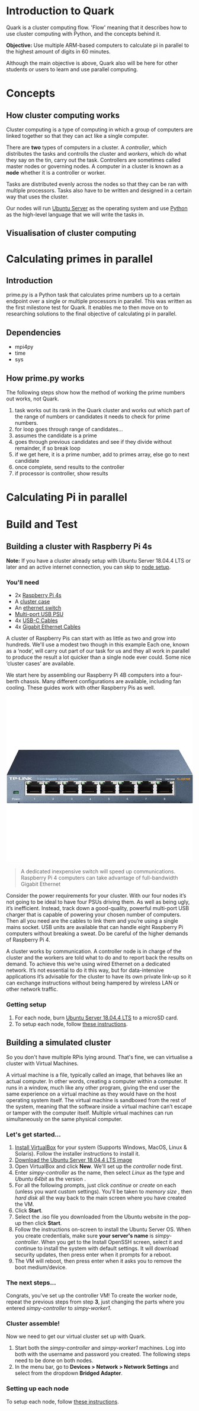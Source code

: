 # Introduction to Quark
Quark is a cluster computing flow. 'Flow' meaning that it describes how to use cluster computing with Python, and the concepts behind it.

**Objective:** Use multiple ARM-based computers to calculate pi in parallel to the highest amount of digits in 60 minutes.

Although the main objective is above, Quark also will be here for other students or users to learn and use parallel computing.

# Concepts

## How cluster computing works
Cluster computing is a type of computing in which a group of computers are linked together so that they can act like a single computer.

There are **two** types of computers in a cluster. A *controller*, which distributes the tasks and controlls the cluster and *workers*, which do what they say on the tin, carry out the task.
Controllers are sometimes called master nodes or governing nodes. 
A computer in a cluster is known as a **node** whether it is a controller or worker.

Tasks are distributed evenly across the nodes so that they can be ran with multiple processors. Tasks also have to be written and designed in a certain way that uses the cluster. 

Our nodes will run [Ubuntu Server](https://ubuntu.com/download/server) as the operating system and use [Python](https://www.python.org) as the high-level language that we will write the tasks in. 

## Visualisation of cluster computing

# Calculating primes in parallel

## Introduction 
prime.py is a Python task that calculates prime numbers up to a certain endpoint over a single or multiple processors in parallel. This was written as the first milestone test for Quark. It enables me to then move on to researching solutions to the final objective of calculating pi in parallel.

## Dependencies
- mpi4py
- time
- sys

## How prime.py works
The following steps show how the method of working the prime numbers out works, not Quark.  

1.	task works out its rank in the Quark cluster and works out which part of the range of numbers or candidates it needs to check for prime numbers.
2.	for loop goes through range of candidates...
3.	assumes the candidate is a prime
4.	goes through previous candidates and see if they divide without remainder, if so break loop
5.  if we get here, it is a prime number, add to primes array, else go to next candidate
6.	once complete, send results to the controller
7.	if processor is controller, show results

# Calculating Pi in parallel

# Build and Test

## Building a cluster with Raspberry Pi 4s

**Note:** If you have a cluster already setup with Ubuntu Server 18.04.4 LTS or later and an active internet connection, you can skip to [node setup](/docs/nodesetup.md).

### You'll need
- 2x [Raspberry Pi 4s](https://www.raspberrypi.org/products/raspberry-pi-4-model-b/)
- A [cluster case](https://www.amazon.co.uk/gp/product/B07TLSVTQP/)
- An [ethernet switch](https://www.amazon.co.uk/NETGEAR-Gigabit-Ethernet-Unmanaged-GS105UK/dp/B0000E5SEQ)
- [Multi-port USB PSU](https://www.anker.com/uk/products/variant/powerport-5/A2124211)
- 4x [USB-C Cables](https://www.amazon.co.uk/gp/product/B07PPM7HLR/)
- 4x [Gigabit Ethernet Cables](https://shop.pimoroni.com/products/cat5e-utp-ethernet-cable?variant=2664981953)

A cluster of Raspberry Pis can start with as little as two and grow into hundreds. We'll use a modest two though in this example Each one, known as a ‘node’, will carry out part of our task for us and they all work in parallel to produce the result a lot quicker than a single node ever could. Some nice ‘cluster cases’ are available. 

We start here by assembling our Raspberry Pi 4B computers into a four-berth chassis. Many different configurations are available, including fan cooling. These guides work with other Raspberry Pis as well.

![Image of Switch](docs/img/switch.jpg)
> A dedicated inexpensive switch will speed up communications. Raspberry Pi 4 computers can take advantage of full-bandwidth Gigabit Ethernet

Consider the power requirements for your cluster. With our four nodes it’s not going to be ideal to have four PSUs driving them. As well as being ugly, it’s inefficient. Instead, track down a good-quality, powerful multi-port USB charger that is capable of powering your chosen number of computers. Then all you need are the cables to link them and you’re using a single mains socket. USB units are available that can handle eight Raspberry Pi computers without breaking a sweat. Do be careful of the higher demands of Raspberry Pi 4. 

A cluster works by communication. A controller node is in charge of the cluster and the workers are told what to do and to report back the results on demand. To achieve this we’re using wired Ethernet on a dedicated network. It’s not essential to do it this way, but for data-intensive applications it’s advisable for the cluster to have its own private link-up so it can exchange instructions without being hampered by wireless LAN or other network traffic.

### Getting setup
1) For each node, burn [Ubuntu Server 18.04.4 LTS](https://ubuntu.com/download/server) to a microSD card.
2) To setup each node, follow [these instructions](/docs/nodesetup.md).

## Building a simulated cluster

So you don't have multiple RPis lying around. That's fine, we can virtualise a cluster with Virtual Machines. 

A virtual machine is a file, typically called an image, that behaves like an actual computer. In other words, creating a computer within a computer. It runs in a window, much like any other program, giving the end user the same experience on a virtual machine as they would have on the host operating system itself. The virtual machine is sandboxed from the rest of the system, meaning that the software inside a virtual machine can’t escape or tamper with the computer itself. Multiple virtual machines can run simultaneously on the same physical computer.

### Let's get started...

1) [Install VirtualBox](https://www.virtualbox.org/wiki/Downloads) for your system (Supports Windows, MacOS, Linux & Solaris). Follow the installer instructions to install it.
2) [Download the Ubuntu Server 18.04.4 LTS image](https://ubuntu.com/download/server)  
3) Open VirtualBox and click **New**. We'll set up the *controller* node first.
4) Enter *simpy-controller* as the name, then select *Linux* as the type and *Ubuntu 64bit* as the version .
5) For all the following prompts, just click *continue* or *create* on each (unless you want custom settings). You'll be taken to  *memory size* , then *hard disk*  all the way back to the main screen where you have created the VM. 
6) Click **Start**.
7) Select the .iso file you downloaded from the Ubuntu website in the pop-up then click **Start**.
8) Follow the instructions on-screen to install the Ubuntu Server OS. When you create credentials, make sure **your server's name** is *simpy-controller*. When you get to the Install OpenSSH screen, select it and continue to install the system with default settings. It will download security updates, then press enter when it prompts for a reboot.
9) The VM will reboot, then press enter when it asks you to remove the boot medium/device.

### The next steps...
Congrats, you've set up the controller VM! 
To create the worker node, repeat the previous steps from step **3**, just changing the parts where you entered *simpy-controller* to *simpy-worker1*. 

### Cluster assemble!
Now we need to get our virtual cluster set up with Quark. 

1) Start both the *simpy-controller* and *simpy-worker1* machines. Log into both with the username and password you created.
The following steps need to be done on both nodes.
2) In the menu bar, go to **Devices > Network > Network Settings** and select from the dropdown **Bridged Adapter**. 

### Setting up each node

To setup each node, follow [these instructions](/docs/nodesetup.md).
